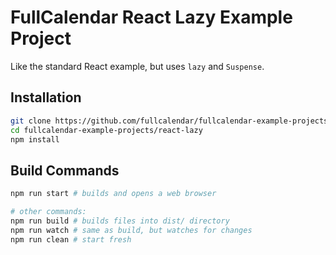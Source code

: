 
# FullCalendar React Lazy Example Project

Like the standard React example, but uses `lazy` and `Suspense`.


## Installation

```bash
git clone https://github.com/fullcalendar/fullcalendar-example-projects.git
cd fullcalendar-example-projects/react-lazy
npm install
```


## Build Commands

```bash
npm run start # builds and opens a web browser

# other commands:
npm run build # builds files into dist/ directory
npm run watch # same as build, but watches for changes
npm run clean # start fresh
```

